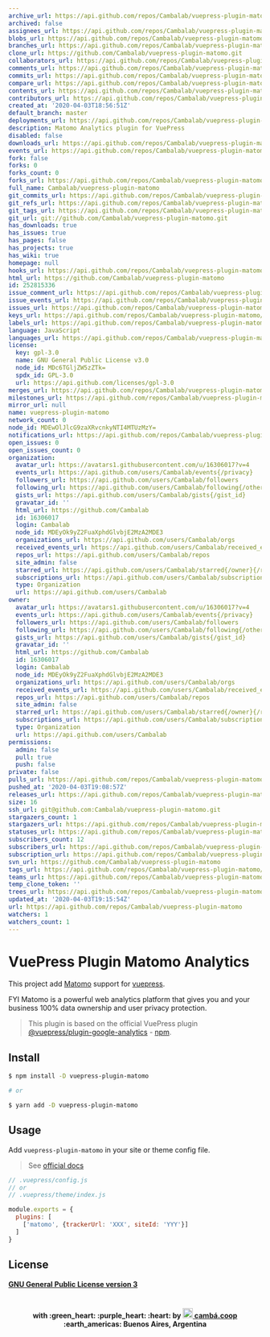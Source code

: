 ```yaml
---
archive_url: https://api.github.com/repos/Cambalab/vuepress-plugin-matomo/{archive_format}{/ref}
archived: false
assignees_url: https://api.github.com/repos/Cambalab/vuepress-plugin-matomo/assignees{/user}
blobs_url: https://api.github.com/repos/Cambalab/vuepress-plugin-matomo/git/blobs{/sha}
branches_url: https://api.github.com/repos/Cambalab/vuepress-plugin-matomo/branches{/branch}
clone_url: https://github.com/Cambalab/vuepress-plugin-matomo.git
collaborators_url: https://api.github.com/repos/Cambalab/vuepress-plugin-matomo/collaborators{/collaborator}
comments_url: https://api.github.com/repos/Cambalab/vuepress-plugin-matomo/comments{/number}
commits_url: https://api.github.com/repos/Cambalab/vuepress-plugin-matomo/commits{/sha}
compare_url: https://api.github.com/repos/Cambalab/vuepress-plugin-matomo/compare/{base}...{head}
contents_url: https://api.github.com/repos/Cambalab/vuepress-plugin-matomo/contents/{+path}
contributors_url: https://api.github.com/repos/Cambalab/vuepress-plugin-matomo/contributors
created_at: '2020-04-03T18:56:51Z'
default_branch: master
deployments_url: https://api.github.com/repos/Cambalab/vuepress-plugin-matomo/deployments
description: Matomo Analytics plugin for VuePress
disabled: false
downloads_url: https://api.github.com/repos/Cambalab/vuepress-plugin-matomo/downloads
events_url: https://api.github.com/repos/Cambalab/vuepress-plugin-matomo/events
fork: false
forks: 0
forks_count: 0
forks_url: https://api.github.com/repos/Cambalab/vuepress-plugin-matomo/forks
full_name: Cambalab/vuepress-plugin-matomo
git_commits_url: https://api.github.com/repos/Cambalab/vuepress-plugin-matomo/git/commits{/sha}
git_refs_url: https://api.github.com/repos/Cambalab/vuepress-plugin-matomo/git/refs{/sha}
git_tags_url: https://api.github.com/repos/Cambalab/vuepress-plugin-matomo/git/tags{/sha}
git_url: git://github.com/Cambalab/vuepress-plugin-matomo.git
has_downloads: true
has_issues: true
has_pages: false
has_projects: true
has_wiki: true
homepage: null
hooks_url: https://api.github.com/repos/Cambalab/vuepress-plugin-matomo/hooks
html_url: https://github.com/Cambalab/vuepress-plugin-matomo
id: 252815336
issue_comment_url: https://api.github.com/repos/Cambalab/vuepress-plugin-matomo/issues/comments{/number}
issue_events_url: https://api.github.com/repos/Cambalab/vuepress-plugin-matomo/issues/events{/number}
issues_url: https://api.github.com/repos/Cambalab/vuepress-plugin-matomo/issues{/number}
keys_url: https://api.github.com/repos/Cambalab/vuepress-plugin-matomo/keys{/key_id}
labels_url: https://api.github.com/repos/Cambalab/vuepress-plugin-matomo/labels{/name}
language: JavaScript
languages_url: https://api.github.com/repos/Cambalab/vuepress-plugin-matomo/languages
license:
  key: gpl-3.0
  name: GNU General Public License v3.0
  node_id: MDc6TGljZW5zZTk=
  spdx_id: GPL-3.0
  url: https://api.github.com/licenses/gpl-3.0
merges_url: https://api.github.com/repos/Cambalab/vuepress-plugin-matomo/merges
milestones_url: https://api.github.com/repos/Cambalab/vuepress-plugin-matomo/milestones{/number}
mirror_url: null
name: vuepress-plugin-matomo
network_count: 0
node_id: MDEwOlJlcG9zaXRvcnkyNTI4MTUzMzY=
notifications_url: https://api.github.com/repos/Cambalab/vuepress-plugin-matomo/notifications{?since,all,participating}
open_issues: 0
open_issues_count: 0
organization:
  avatar_url: https://avatars1.githubusercontent.com/u/16306017?v=4
  events_url: https://api.github.com/users/Cambalab/events{/privacy}
  followers_url: https://api.github.com/users/Cambalab/followers
  following_url: https://api.github.com/users/Cambalab/following{/other_user}
  gists_url: https://api.github.com/users/Cambalab/gists{/gist_id}
  gravatar_id: ''
  html_url: https://github.com/Cambalab
  id: 16306017
  login: Cambalab
  node_id: MDEyOk9yZ2FuaXphdGlvbjE2MzA2MDE3
  organizations_url: https://api.github.com/users/Cambalab/orgs
  received_events_url: https://api.github.com/users/Cambalab/received_events
  repos_url: https://api.github.com/users/Cambalab/repos
  site_admin: false
  starred_url: https://api.github.com/users/Cambalab/starred{/owner}{/repo}
  subscriptions_url: https://api.github.com/users/Cambalab/subscriptions
  type: Organization
  url: https://api.github.com/users/Cambalab
owner:
  avatar_url: https://avatars1.githubusercontent.com/u/16306017?v=4
  events_url: https://api.github.com/users/Cambalab/events{/privacy}
  followers_url: https://api.github.com/users/Cambalab/followers
  following_url: https://api.github.com/users/Cambalab/following{/other_user}
  gists_url: https://api.github.com/users/Cambalab/gists{/gist_id}
  gravatar_id: ''
  html_url: https://github.com/Cambalab
  id: 16306017
  login: Cambalab
  node_id: MDEyOk9yZ2FuaXphdGlvbjE2MzA2MDE3
  organizations_url: https://api.github.com/users/Cambalab/orgs
  received_events_url: https://api.github.com/users/Cambalab/received_events
  repos_url: https://api.github.com/users/Cambalab/repos
  site_admin: false
  starred_url: https://api.github.com/users/Cambalab/starred{/owner}{/repo}
  subscriptions_url: https://api.github.com/users/Cambalab/subscriptions
  type: Organization
  url: https://api.github.com/users/Cambalab
permissions:
  admin: false
  pull: true
  push: false
private: false
pulls_url: https://api.github.com/repos/Cambalab/vuepress-plugin-matomo/pulls{/number}
pushed_at: '2020-04-03T19:08:57Z'
releases_url: https://api.github.com/repos/Cambalab/vuepress-plugin-matomo/releases{/id}
size: 16
ssh_url: git@github.com:Cambalab/vuepress-plugin-matomo.git
stargazers_count: 1
stargazers_url: https://api.github.com/repos/Cambalab/vuepress-plugin-matomo/stargazers
statuses_url: https://api.github.com/repos/Cambalab/vuepress-plugin-matomo/statuses/{sha}
subscribers_count: 12
subscribers_url: https://api.github.com/repos/Cambalab/vuepress-plugin-matomo/subscribers
subscription_url: https://api.github.com/repos/Cambalab/vuepress-plugin-matomo/subscription
svn_url: https://github.com/Cambalab/vuepress-plugin-matomo
tags_url: https://api.github.com/repos/Cambalab/vuepress-plugin-matomo/tags
teams_url: https://api.github.com/repos/Cambalab/vuepress-plugin-matomo/teams
temp_clone_token: ''
trees_url: https://api.github.com/repos/Cambalab/vuepress-plugin-matomo/git/trees{/sha}
updated_at: '2020-04-03T19:15:54Z'
url: https://api.github.com/repos/Cambalab/vuepress-plugin-matomo
watchers: 1
watchers_count: 1
---
```


# VuePress Plugin Matomo Analytics

This project add [Matomo](https://matomo.org/) support for [vuepress](https://vuepress.vuejs.org/).

FYI Matomo is a powerful web analytics platform that gives you and your business 100% data ownership and user privacy protection.

> This plugin is based on the official VuePress plugin  [@vuepress/plugin-google-analytics](https://github.com/vuejs/vuepress/tree/master/packages/%40vuepress/plugin-google-analytics) - [npm](https://www.npmjs.com/package/@vuepress/plugin-google-analytics).


## Install

```sh
$ npm install -D vuepress-plugin-matomo

# or

$ yarn add -D vuepress-plugin-matomo
```

## Usage

Add `vuepress-plugin-matomo` in your site or theme config file.

> See [official docs](https://vuepress.vuejs.org/plugin/using-a-plugin.html)


```js
// .vuepress/config.js
// or
// .vuepress/theme/index.js

module.exports = {
  plugins: [
    ['matomo', {trackerUrl: 'XXX', siteId: 'YYY'}]
  ]
}
```

## License

[**GNU General Public License version 3**](https://opensource.org/licenses/GPL-3.0)

# <Divider>

<p align="center">
  <strong> with :green_heart: :purple_heart: :heart: by <a href="https://camba.coop" target="_blank" rel="noopener noreferrer"><img width="20" src="http://camba.coop/assets/signature/no_text_logo.png" /> cambá.coop</a> :earth_americas: Buenos Aires, Argentina
  </strong>
</p>
